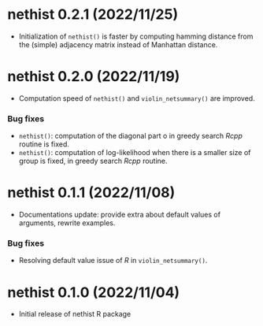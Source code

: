 # nethist 0.2.1 (2022/11/25)

* Initialization of `nethist()` is faster by computing hamming distance from the (simple) adjacency matrix instead of Manhattan distance.


# nethist 0.2.0 (2022/11/19)

*   Computation speed of `nethist()` and `violin_netsummary()` are improved. 

### Bug fixes

*   `nethist()`: computation of the diagonal part o in greedy search  *Rcpp* routine is fixed.
*   `nethist()`: computation of log-likelihood when there is a smaller size of group is fixed, in greedy search  *Rcpp* routine.

# nethist 0.1.1 (2022/11/08)

*   Documentations update: provide extra about default values of arguments, rewrite examples.

### Bug fixes

*   Resolving default value issue of *R* in `violin_netsummary()`.


# nethist 0.1.0 (2022/11/04)

*   Initial release of nethist R package
   
